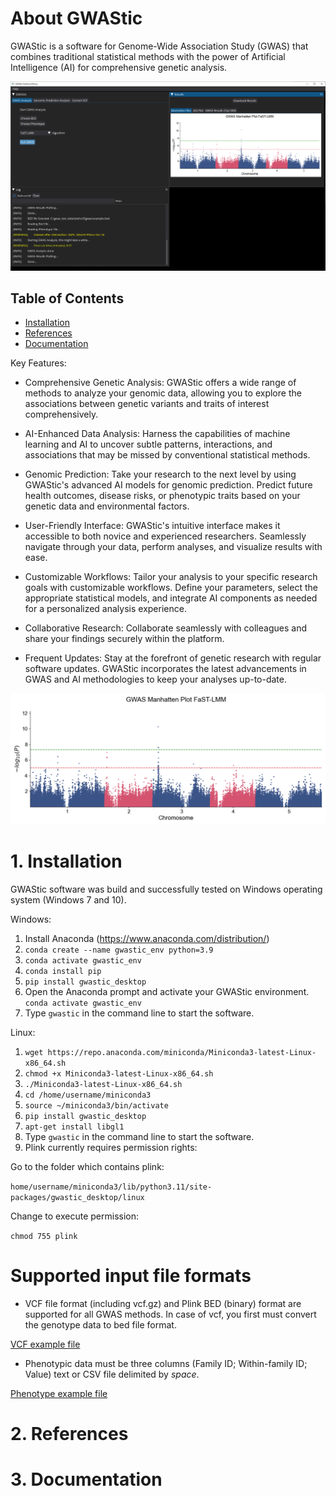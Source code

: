 # About GWAStic

GWAStic is a software for Genome-Wide Association Study (GWAS) that combines traditional statistical methods with the power of Artificial Intelligence (AI) for comprehensive genetic analysis.

![ALT TEXT](https://github.com/snowformatics/gwastic_desktop/blob/e0743e1f67e5300d083a96441bbf505b5d7a7696/gwastic_desktop/images/gui.PNG)

## Table of Contents  
- [Installation](#1-installation)  
- [References](#2-references)  
- [Documentation](#3-documentation)  


Key Features:

- Comprehensive Genetic Analysis: GWAStic offers a wide range of methods to analyze your genomic data, allowing you to explore the associations between genetic variants and traits of interest comprehensively.

- AI-Enhanced Data Analysis: Harness the capabilities of machine learning and AI to uncover subtle patterns, interactions, and associations that may be missed by conventional statistical methods. 

- Genomic Prediction: Take your research to the next level by using GWAStic's advanced AI models for genomic prediction. Predict future health outcomes, disease risks, or phenotypic traits based on your genetic data and environmental factors.
- User-Friendly Interface: GWAStic's intuitive interface makes it accessible to both novice and experienced researchers. Seamlessly navigate through your data, perform analyses, and visualize results with ease.

- Customizable Workflows: Tailor your analysis to your specific research goals with customizable workflows. Define your parameters, select the appropriate statistical models, and integrate AI components as needed for a personalized analysis experience.

- Collaborative Research: Collaborate seamlessly with colleagues and share your findings securely within the platform. 

- Frequent Updates: Stay at the forefront of genetic research with regular software updates. GWAStic incorporates the latest advancements in GWAS and AI methodologies to keep your analyses up-to-date.

![myfile](https://github.com/snowformatics/gwastic_desktop/blob/08383abc5a0ba7920a542257b058094b85fe4446/gwastic_desktop/images/gui.gif)



# 1. Installation  

GWAStic software was build and successfully tested on Windows operating system (Windows 7 and 10).

Windows:
1. Install Anaconda (https://www.anaconda.com/distribution/)
2. `conda create --name gwastic_env python=3.9`
3. `conda activate gwastic_env`
4. `conda install pip`
5. `pip install gwastic_desktop`
6. Open the Anaconda prompt and activate your GWAStic environment.<br/>`conda activate gwastic_env`<br/>
7. Type `gwastic` in the command line to start the software.

Linux:

1. `wget https://repo.anaconda.com/miniconda/Miniconda3-latest-Linux-x86_64.sh`
2. `chmod +x Miniconda3-latest-Linux-x86_64.sh`
3. `./Miniconda3-latest-Linux-x86_64.sh`
4. `cd /home/username/miniconda3`
5. `source ~/miniconda3/bin/activate`
6. `pip install gwastic_desktop`
7. `apt-get install libgl1`
8. Type `gwastic` in the command line to start the software.
9. Plink currently requires permission rights:

Go to the folder which contains plink:

`home/username/miniconda3/lib/python3.11/site-packages/gwastic_desktop/linux`

Change to execute permission:

`chmod 755 plink`

# Supported input file formats
- VCF file format (including vcf.gz) and Plink BED (binary) format are supported for all GWAS methods. In case of vcf, you first must convert the genotype data to bed file format. 

[VCF example file](https://github.com/snowformatics/data/blob/cd8ac371fe669711430a6a4d7c00960082b3cd4b/gwastic_test_data/example.vcf.gz)

- Phenotypic data must be three columns (Family ID; Within-family ID; Value) text or CSV file delimited by *space*.

[Phenotype example file](https://github.com/snowformatics/data/blob/cd8ac371fe669711430a6a4d7c00960082b3cd4b/gwastic_test_data/pheno.csv)

# 2. References

# 3. Documentation





